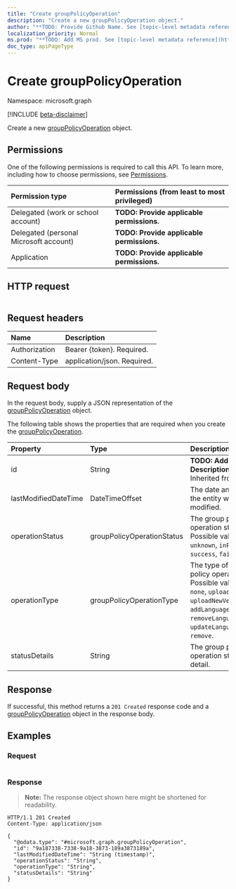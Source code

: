 ```yaml
---
title: "Create groupPolicyOperation"
description: "Create a new groupPolicyOperation object."
author: "**TODO: Provide Github Name. See [topic-level metadata reference](https://msgo.azurewebsites.net/add/document/guidelines/metadata.html#topic-level-metadata)**"
localization_priority: Normal
ms.prod: "**TODO: Add MS prod. See [topic-level metadata reference](https://msgo.azurewebsites.net/add/document/guidelines/metadata.html#topic-level-metadata)**"
doc_type: apiPageType
---
```


# Create groupPolicyOperation
Namespace: microsoft.graph

[!INCLUDE [beta-disclaimer](../../includes/beta-disclaimer.md)]

Create a new [groupPolicyOperation](../resources/grouppolicyoperation.md) object.

## Permissions
One of the following permissions is required to call this API. To learn more, including how to choose permissions, see [Permissions](/graph/permissions-reference).

|Permission type|Permissions (from least to most privileged)|
|:---|:---|
|Delegated (work or school account)|**TODO: Provide applicable permissions.**|
|Delegated (personal Microsoft account)|**TODO: Provide applicable permissions.**|
|Application|**TODO: Provide applicable permissions.**|

## HTTP request

<!-- {
  "blockType": "ignored"
}
-->
``` http
```

## Request headers
|Name|Description|
|:---|:---|
|Authorization|Bearer {token}. Required.|
|Content-Type|application/json. Required.|

## Request body
In the request body, supply a JSON representation of the [groupPolicyOperation](../resources/grouppolicyoperation.md) object.

The following table shows the properties that are required when you create the [groupPolicyOperation](../resources/grouppolicyoperation.md).

|Property|Type|Description|
|:---|:---|:---|
|id|String|**TODO: Add Description** Inherited from [entity](../resources/entity.md)|
|lastModifiedDateTime|DateTimeOffset|The date and time the entity was last modified.|
|operationStatus|groupPolicyOperationStatus|The group policy operation status. Possible values are: `unknown`, `inProgress`, `success`, `failed`.|
|operationType|groupPolicyOperationType|The type of group policy operation. Possible values are: `none`, `upload`, `uploadNewVersion`, `addLanguageFiles`, `removeLanguageFiles`, `updateLanguageFiles`, `remove`.|
|statusDetails|String|The group policy operation status detail.|



## Response

If successful, this method returns a `201 Created` response code and a [groupPolicyOperation](../resources/grouppolicyoperation.md) object in the response body.

## Examples

### Request
<!-- {
  "blockType": "request",
  "name": "create_grouppolicyoperation_from_"
}
-->
``` http

```


### Response
>**Note:** The response object shown here might be shortened for readability.
<!-- {
  "blockType": "response",
  "truncated": true,
  "@odata.type": "microsoft.graph.groupPolicyOperation"
}
-->
``` http
HTTP/1.1 201 Created
Content-Type: application/json

{
  "@odata.type": "#microsoft.graph.groupPolicyOperation",
  "id": "9a187338-7338-9a18-3873-189a3873189a",
  "lastModifiedDateTime": "String (timestamp)",
  "operationStatus": "String",
  "operationType": "String",
  "statusDetails": "String"
}
```


